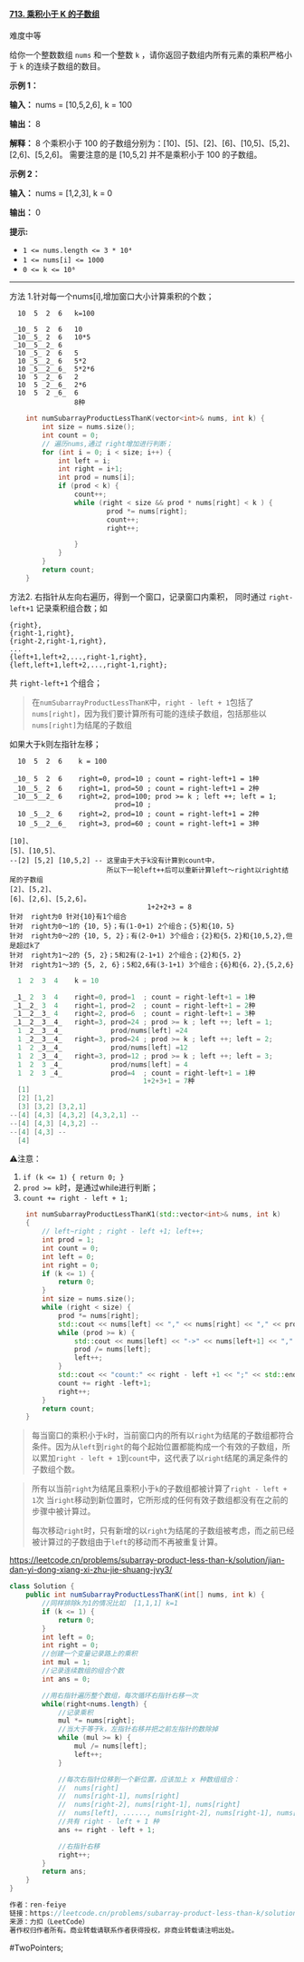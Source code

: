 #### [713. 乘积小于 K 的子数组](https://leetcode.cn/problems/subarray-product-less-than-k/)

难度中等

给你一个整数数组 `nums` 和一个整数 `k` ，请你返回子数组内所有元素的乘积严格小于 `k` 的连续子数组的数目。

**示例 1：**

**输入：** nums = [10,5,2,6], k = 100

**输出：** 8

**解释：** 8 个乘积小于 100 的子数组分别为：[10]、[5]、[2]、[6]、[10,5]、[5,2]、[2,6]、[5,2,6]。
需要注意的是 [10,5,2] 并不是乘积小于 100 的子数组。

**示例 2：**

**输入：** nums = [1,2,3], k = 0

**输出：** 0

**提示:**

-   `1 <= nums.length <= 3 * 10⁴`
-   `1 <= nums[i] <= 1000`
-   `0 <= k <= 10⁶`

---- ----
方法 1.针对每一个nums[i],增加窗口大小计算乘积的个数；

```
  10  5  2  6   k=100

 _10_ 5  2  6   10
 _10__5_ 2  6   10*5
 _10__5__2_ 6
  10 _5_ 2  6   5
  10 _5__2_ 6   5*2
  10 _5__2__6_  5*2*6
  10  5 _2_ 6   2
  10  5 _2__6_  2*6
  10  5  2 _6_  6
                8种
```

```cpp
    int numSubarrayProductLessThanK(vector<int>& nums, int k) {
        int size = nums.size();
        int count = 0;
        // 遍历nums,通过 right增加进行判断；
        for (int i = 0; i < size; i++) {
            int left = i;
            int right = i+1;
            int prod = nums[i];
            if (prod < k) {
                count++;
                while (right < size && prod * nums[right] < k ) {
                        prod *= nums[right];
                        count++;
                        right++;

                }
            }
        }
        return count;
    }
```
方法2. 右指针从左向右遍历，得到一个窗口，记录窗口内乘积，
同时通过 `right-left+1` 记录乘积组合数；如

```
{right},
{right-1,right},
{right-2,right-1,right},
...
{left+1,left+2,...,right-1,right},
{left,left+1,left+2,...,right-1,right};
```
共 `right-left+1` 个组合；

> 在`numSubarrayProductLessThanK`中，`right - left + 1`包括了`nums[right]`，因为我们要计算所有可能的连续子数组，包括那些以`nums[right]`为结尾的子数组

如果大于k则左指针左移；
```shell
  10  5  2  6    k = 100

 _10_ 5  2  6    right=0, prod=10 ; count = right-left+1 = 1种
 _10__5_ 2  6    right=1, prod=50 ; count = right-left+1 = 2种
 _10__5__2_ 6    right=2, prod=100; prod >= k ; left ++; left = 1;
                          prod=10 ;
  10 _5__2_ 6    right=2, prod=10 ; count = right-left+1 = 2种
  10 _5__2__6_   right=3, prod=60 ; count = right-left+1 = 3种

[10]、
[5]、[10,5]、
--[2] [5,2] [10,5,2] -- 这里由于大于k没有计算到count中，
                        所以下一轮left++后可以重新计算left～right以right结尾的子数组
[2]、[5,2]、
[6]、[2,6]、[5,2,6]。
                                  1+2+2+3 = 8
针对  right为0 针对{10}有1个组合
针对  right为0～1的 {10, 5}；有(1-0+1) 2个组合；{5}和{10，5}
针对  right为0～2的 {10, 5, 2}；有(2-0+1) 3个组合；{2}和{5，2}和{10,5,2},但是超过k了
针对  right为1～2的 {5, 2}；5和2有(2-1+1) 2个组合；{2}和{5，2}
针对  right为1～3的 {5, 2, 6}；5和2,6有(3-1+1) 3个组合；{6}和{6，2},{5,2,6}
```

```cpp
  1  2  3  4    k = 10

 _1_ 2  3  4    right=0, prod=1  ; count = right-left+1 = 1种
 _1__2_ 3  4    right=1, prod=2  ; count = right-left+1 = 2种
 _1__2__3_ 4    right=2, prod=6  ; count = right-left+1 = 3种
 _1__2__3__4_   right=3, prod=24 ; prod >= k ; left ++; left = 1;
  1 _2__3__4_            prod/nums[left] =24
  1 _2__3__4_   right=3, prod=24 ; prod >= k ; left ++; left = 2;
  1  2 _3__4_            prod/nums[left] =12
  1  2 _3__4_   right=3, prod=12 ; prod >= k ; left ++; left = 3;
  1  2  3 _4_            prod/nums[left] = 4
  1  2  3 _4_            prod=4  ; count = right-left+1 = 1种
                                 1+2+3+1 = 7种
  [1]
  [2] [1,2]
  [3] [3,2] [3,2,1]
--[4] [4,3] [4,3,2] [4,3,2,1] --                                 
--[4] [4,3] [4,3,2] --
--[4] [4,3] --
  [4]
```

⚠️注意：
1. `if (k <= 1) { return 0; }`
2. `prod >= k`时，是通过while进行判断；
3. `count += right - left + 1;`

```cpp
    int numSubarrayProductLessThanK1(std::vector<int>& nums, int k)
    {
        // left~right ; right - left +1; left++;
        int prod = 1;
        int count = 0;
        int left = 0;
        int right = 0;
        if (k <= 1) {
            return 0;
        }
        int size = nums.size();
        while (right < size) {
            prod *= nums[right];
            std::cout << nums[left] << "," << nums[right] << "," << prod << " ";
            while (prod >= k) {
                std::cout << nums[left] << "->" << nums[left+1] << "," << nums[right] << "," << prod <<"->" << prod/nums[left] << " ";
                prod /= nums[left];
                left++;
            }
            std::cout << "count:" << right - left +1 << ";" << std::endl;
            count += right -left+1;
            right++;
        }
        return count;
    }
```
> 每当窗口的乘积小于`k`时，当前窗口内的所有以`right`为结尾的子数组都符合条件。因为从`left`到`right`的每个起始位置都能构成一个有效的子数组，所以累加`right - left + 1`到`count`中，这代表了以`right`结尾的满足条件的子数组个数。

> 所有以当前`right`为结尾且乘积小于`k`的子数组都被计算了`right - left + 1`次
> 当`right`移动到新位置时，它所形成的任何有效子数组都没有在之前的步骤中被计算过。
> 
> 每次移动`right`时，只有新增的以`right`为结尾的子数组被考虑，而之前已经被计算过的子数组由于`left`的移动而不再被重复计算。

https://leetcode.cn/problems/subarray-product-less-than-k/solution/jian-dan-yi-dong-xiang-xi-zhu-jie-shuang-jvy3/
```java
class Solution {
    public int numSubarrayProductLessThanK(int[] nums, int k) {
        //同样排除k为1的情况比如  [1,1,1] k=1
        if (k <= 1) {
            return 0;
        }
        int left = 0;
        int right = 0;
        //创建一个变量记录路上的乘积
        int mul = 1;
        //记录连续数组的组合个数
        int ans = 0;

        //用右指针遍历整个数组，每次循环右指针右移一次
        while(right<nums.length) {
            //记录乘积
            mul *= nums[right];
            //当大于等于k，左指针右移并把之前左指针的数除掉
            while (mul >= k) {
                mul /= nums[left];
                left++;
            }

            //每次右指针位移到一个新位置，应该加上 x 种数组组合：
            //  nums[right]
            //  nums[right-1], nums[right]
            //  nums[right-2], nums[right-1], nums[right]
            //  nums[left], ......, nums[right-2], nums[right-1], nums[right]
            //共有 right - left + 1 种
            ans += right - left + 1;

            //右指针右移
            right++;
        }
        return ans;
    }
}

作者：ren-feiye
链接：https://leetcode.cn/problems/subarray-product-less-than-k/solution/jian-dan-yi-dong-xiang-xi-zhu-jie-shuang-jvy3/
来源：力扣（LeetCode）
著作权归作者所有。商业转载请联系作者获得授权，非商业转载请注明出处。
```
#TwoPointers;
